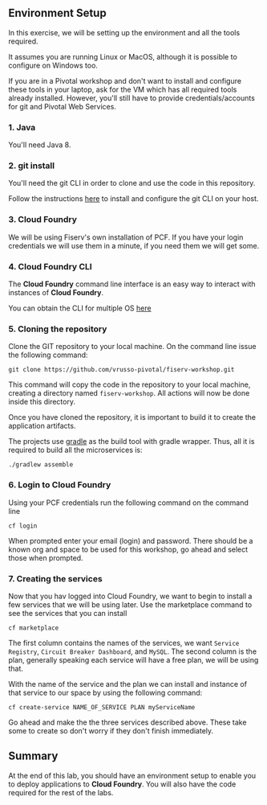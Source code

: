 ## Environment Setup

In this exercise, we will be setting up the environment and all the tools required.

It assumes you are running Linux or MacOS, although it is possible to configure on Windows too.

If you are in a Pivotal workshop and don't want to install and configure these tools in your laptop, ask for the VM which has all required tools already installed. However, you'll still have to provide credentials/accounts for git and Pivotal Web Services.

### 1. Java

You'll need Java 8.

### 2. git install

You'll need the git CLI in order to clone and use the code in this repository.

Follow the instructions [here](https://help.github.com/articles/set-up-git/#platform-mac) to install and configure the git CLI on your host.


### 3. Cloud Foundry

We will be using Fiserv's own installation of PCF. If you have your login credentials we will use them in a minute, if you need them we will get some.

### 4. Cloud Foundry CLI

The **Cloud Foundry** command line interface is an easy way to interact with instances of **Cloud Foundry**.

You can obtain the CLI for multiple OS [here](https://github.com/cloudfoundry/cli)

### 5. Cloning the repository

Clone the GIT repository to your local machine. On the command line issue the following command:
```
git clone https://github.com/vrusso-pivotal/fiserv-workshop.git
```

This command will copy the code in the repository to your local machine, creating a directory named `fiserv-workshop`. All actions will now be done inside this directory.

Once you have cloned the repository, it is important to build it to create the application artifacts.

The projects use [gradle](http://gradle.org) as the build tool with gradle wrapper. Thus, all it is required to build all the microservices is:
```
./gradlew assemble
```


### 6. Login to Cloud Foundry

Using your PCF credentials run the following command on the command line
```
cf login
```

When prompted enter your email (login) and password. There should be a known org and space to be used for this workshop, go ahead and select those when prompted.

### 7. Creating the services

Now that you hav logged into Cloud Foundry, we want to begin to install a few services that we will be using later. Use the marketplace command to see the services that you can install
```
cf marketplace
```

The first column contains the names of the services, we want `Service Registry`, `Circuit Breaker Dashboard`, and `MySQL`. The second column is the plan, generally speaking each service will have a free plan, we will be using that.

With the name of the service and the plan we can install and instance of that service to our space by using the following command:
```
cf create-service NAME_OF_SERVICE PLAN myServiceName
```

Go ahead and make the the three services described above. These take some to create so don't worry if they don't finish immediately.


## Summary

At the end of this lab, you should have an environment setup to enable you to deploy applications to **Cloud Foundry**. You will also have the code required for the rest of the labs.
